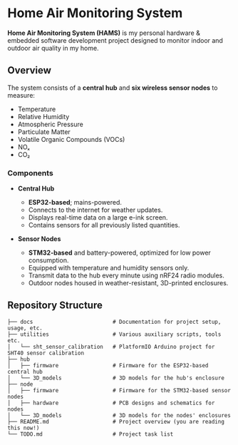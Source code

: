# Home Air Monitoring System

**Home Air Monitoring System (HAMS)** is my personal hardware & embedded software development project designed to monitor indoor and outdoor air quality in my home.

## Overview

The system consists of a **central hub** and **six wireless sensor nodes** to measure:

- Temperature
- Relative Humidity
- Atmospheric Pressure
- Particulate Matter
- Volatile Organic Compounds (VOCs)
- NOₓ
- CO₂

### Components

- **Central Hub**
   - **ESP32-based**; mains-powered.
   - Connects to the internet for weather updates.
   - Displays real-time data on a large e-ink screen.
   - Contains sensors for all previously listed quantities.

- **Sensor Nodes**
   - **STM32-based** and battery-powered, optimized for low power consumption.
   - Equipped with temperature and humidity sensors only.
   - Transmit data to the hub every minute using nRF24 radio modules.
   - Outdoor nodes housed in weather-resistant, 3D-printed enclosures.

## Repository Structure

```plaintext
├── docs                         # Documentation for project setup, usage, etc.
├── utilities                    # Various auxiliary scripts, tools etc.
│   └── sht_sensor_calibration   # PlatformIO Arduino project for SHT40 sensor calibration
├── hub
│   ├── firmware                 # Firmware for the ESP32-based central hub
│   └── 3D_models                # 3D models for the hub's enclosure
├── node
│   ├── firmware                 # Firmware for the STM32-based sensor nodes
│   ├── hardware                 # PCB designs and schematics for nodes
│   └── 3D_models                # 3D models for the nodes' enclosures
├── README.md                    # Project overview (you are reading this now!)
└── TODO.md                      # Project task list